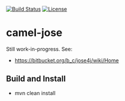 [![Build Status](https://travis-ci.org/garethahealy/camel-jose.svg)](https://travis-ci.org/garethahealy/camel-jose)
[![License](https://img.shields.io/hexpm/l/plug.svg?maxAge=2592000)]()

# camel-jose
Still work-in-progress. See:
- https://bitbucket.org/b_c/jose4j/wiki/Home

## Build and Install
- mvn clean install
